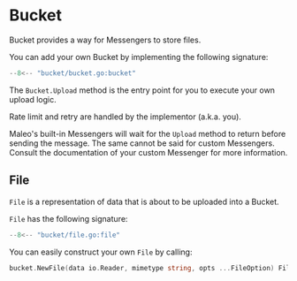 # Bucket

Bucket provides a way for Messengers to store files.

You can add your own Bucket by implementing the following signature:

```go
--8<-- "bucket/bucket.go:bucket"
```

The `Bucket.Upload` method is the entry point for you to execute your own upload logic.

Rate limit and retry are handled by the implementor (a.k.a. you).

Maleo's built-in Messengers will wait for the `Upload` method to return before sending the message.
The same cannot be said for custom Messengers. Consult the documentation of your custom Messenger for more information.

## File

`File` is a representation of data that is about to be uploaded into a Bucket.

`File` has the following signature:

```go
--8<-- "bucket/file.go:file"
```

You can easily construct your own `File` by calling:

```go
bucket.NewFile(data io.Reader, mimetype string, opts ...FileOption) File
```
